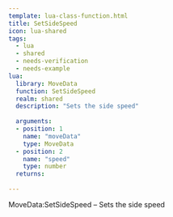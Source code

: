 ```yaml
---
template: lua-class-function.html
title: SetSideSpeed
icon: lua-shared
tags:
  - lua
  - shared
  - needs-verification
  - needs-example
lua:
  library: MoveData
  function: SetSideSpeed
  realm: shared
  description: "Sets the side speed"
  
  arguments:
  - position: 1
    name: "moveData"
    type: MoveData
  - position: 2
    name: "speed"
    type: number
  returns:
    
---
```


<div class="lua__search__keywords">
MoveData:SetSideSpeed &#x2013; Sets the side speed
</div>
